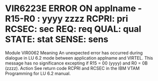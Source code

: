 # VIR6223E ERROR ON applname - R15-R0 : yyyy zzzz RCPRI: pri RCSEC: sec REQ: req QUAL: qual STATE: stat SENSE: sens
Module
    VIR0062
Meaning
    An unexpected error has occurred during dialogue in LU 6.2 mode between application applname and VIRTEL. This message has no significance excepting if R15 = 00 (yyyy) and R0 = 0B (zzzz).
Action
    See return code RCPRI and RCSEC in the IBM VTAM Programming for LU 6.2 manual.
